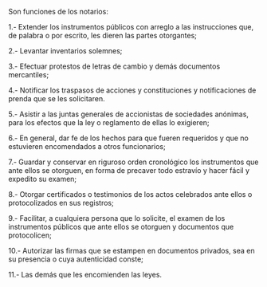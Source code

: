 Son funciones de los notarios:

1.- Extender los instrumentos públicos con arreglo a las instrucciones que, de palabra o por escrito, les dieren las partes otorgantes;

2.- Levantar inventarios solemnes;

3.- Efectuar protestos de letras de cambio y demás documentos mercantiles;

4.- Notificar los traspasos de acciones y constituciones y notificaciones de prenda que se les solicitaren.

5.- Asistir a las juntas generales de accionistas de sociedades anónimas, para los efectos que la ley o reglamento de ellas lo exigieren;

6.- En general, dar fe de los hechos para que fueren requeridos y que no estuvieren encomendados a otros funcionarios;

7.- Guardar y conservar en riguroso orden cronológico los instrumentos que ante ellos se otorguen, en forma de precaver todo estravío y hacer fácil y expedito su examen;

8.- Otorgar certificados o testimonios de los actos celebrados ante ellos o protocolizados en sus registros;

9.- Facilitar, a cualquiera persona que lo solicite, el examen de los instrumentos públicos que ante ellos se otorguen y documentos que protocolicen;

10.- Autorizar las firmas que se estampen en documentos privados, sea en su presencia o cuya autenticidad conste;

11.- Las demás que les encomienden las leyes.